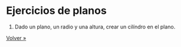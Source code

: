 # Ejercicios de planos

1. Dado un plano, un radio y una altura, crear un cilíndro en el plano.

[Volver »](..)

